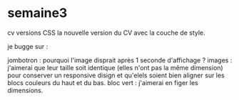 # semaine3
cv versions CSS
la nouvelle version du CV avec la couche de style.

je bugge sur :

jombotron : pourquoi l'image disprait après 1 seconde d'affichage ?
images : j'aimerai que leur taille soit identique (elles n'ont pas la même dimension) pour conserver un responsive disign et qu'elels soient bien aligner sur les blocs couleurs du haut et du bas.
bloc vert : j'aimerai en figer les dimensions. 
